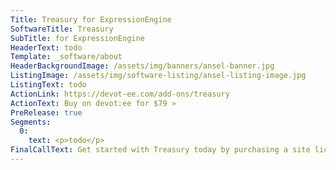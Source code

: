 ```yaml
---
Title: Treasury for ExpressionEngine
SoftwareTitle: Treasury
SubTitle: for ExpressionEngine
HeaderText: todo
Template: _software/about
HeaderBackgroundImage: /assets/img/banners/ansel-banner.jpg
ListingImage: /assets/img/software-listing/ansel-listing-image.jpg
ListingText: todo
ActionLink: https://devot-ee.com/add-ons/treasury
ActionText: Buy on devot:ee for $79 »
PreRelease: true
Segments:
  0:
    text: <p>todo</p>
FinalCallText: Get started with Treasury today by purchasing a site license!
---
```

